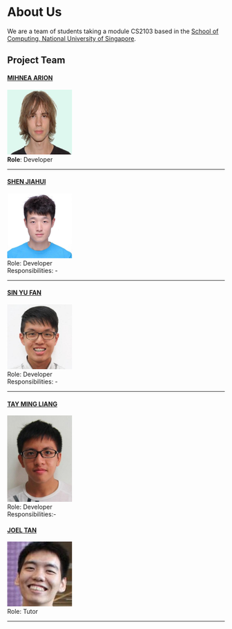 # About Us

We are a team of students taking a module CS2103 based in the [School of Computing, National University of Singapore](http://www.comp.nus.edu.sg).

## Project Team

#### [MIHNEA ARION]() <br>
<img src="images/MA.jpg" width="150"><br>
**Role**: Developer

-----

#### [SHEN JIAHUI](http://github.com/JIAHUIs)
<img src="images/SJH.jpg" width="150"><br>
Role: Developer <br>
Responsibilities: -

-----

#### [SIN YU FAN](http://github.com/howitzerg)
<img src="images/SYF.jpg" width="150"><br>
Role: Developer <br>
Responsibilities: -

-----

#### [TAY MING LIANG](http://github.com/mlteh)
<img src="images/TML.jpg" width="150"><br>
Role: Developer <br>
Responsibilities:-


#### [JOEL TAN](http://github.com/Sevreus)
<img src="images/Tutor.png" width="150"><br>
Role: Tutor


-----
